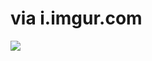 <!--
id: 393017438
link: http://tumblr.atmos.org/post/393017438/via-i-imgur-com
slug: via-i-imgur-com
date: Tue Feb 16 2010 09:21:46 GMT-0800 (PST)
publish: 2010-02-016
tags: 
title: via i.imgur.com
-->


via i.imgur.com
===============

![](http://www.tumblr.com/photo/1280/atmos/393017438/1/tumblr_kxy2wbpoIL1qz4sng)

